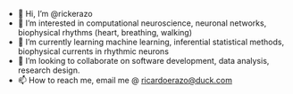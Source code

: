 - 👋 Hi, I’m @rickerazo
- 👀 I’m interested in computational neuroscience, neuronal networks, biophysical rhythms (heart, breathing, walking)
- 🌱 I’m currently learning machine learning, inferential statistical methods, biophysical currents in rhythmic neurons
- 💞️ I’m looking to collaborate on software development, data analysis, research design.
- 📫 How to reach me, email me @ ricardoerazo@duck.com

<!---
rickerazo/rickerazo is a ✨ special ✨ repository because its `README.md` (this file) appears on your GitHub profile.
You can click the Preview link to take a look at your changes.
--->
